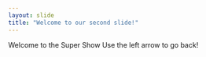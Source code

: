 ```yaml
---
layout: slide
title: "Welcome to our second slide!"
---
```

Welcome to the Super Show
Use the left arrow to go back!
